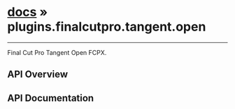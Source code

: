 # [docs](index.md) » plugins.finalcutpro.tangent.open
---

Final Cut Pro Tangent Open FCPX.

## API Overview

## API Documentation

